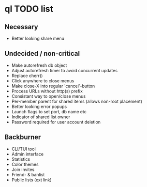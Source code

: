 # ql TODO list

## Necessary
* Better looking share menu

## Undecided / non-critical
* Make autorefresh db object
* Adjust autorefresh timer to avoid concurrent updates
* Replace cherr()
* Click anywhere to close menus
* Make close-X into regular 'cancel'-button
* Process URLs without http(s) prefix
* Consistant way to open/close menus
* Per-member parent for shared items (allows non-root placement)
* Better looking error popups
* Launch flags to set port, db name etc
* Indicator of shared list owner
* Password required for user account deletion

## Backburner
* CLI/TUI tool
* Admin interface
* Statistics
* Color themes
* Join invites
* Friend- & banlist
* Public lists (ext link)
